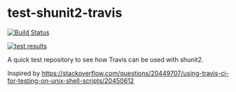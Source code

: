 test-shunit2-travis
===================

[![Build Status](https://travis-ci.org/soulseekah/test-shunit2-travis.png?branch=master)](https://travis-ci.org/soulseekah/test-shunit2-travis)

[![test results](https://app.cloudqa.io/Recoder/SuiteBadge/1070?token=axbvil%2BueKe5G7X3i%2F1r21iQ2Wd4ku%2Bv5RMdv1ejGyg%3D)](https://stage.cloudqa.io/Recoder/TestSuitesSummary/1070)


A quick test repository to see how Travis can be used with shunit2.

Inspired by https://stackoverflow.com/questions/20449707/using-travis-ci-for-testing-on-unix-shell-scripts/20450612
